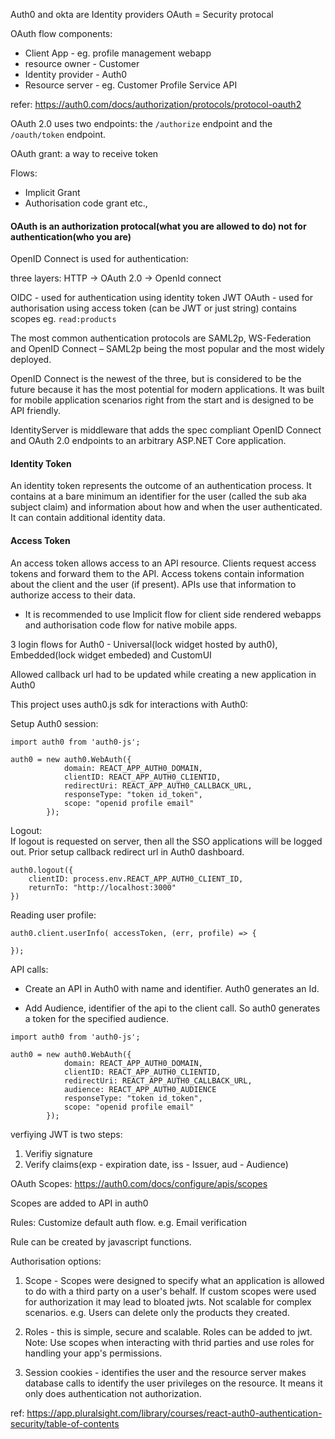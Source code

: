 Auth0 and okta are Identity providers
OAuth = Security protocal

OAuth flow components:

- Client App - eg. profile management webapp
- resource owner - Customer
- Identity provider - Auth0
- Resource server - eg. Customer Profile Service API

refer: https://auth0.com/docs/authorization/protocols/protocol-oauth2

OAuth 2.0 uses two endpoints: the `/authorize` endpoint and the `/oauth/token` endpoint.

OAuth grant: a way to receive token

Flows:

- Implicit Grant
- Authorisation code grant
  etc.,

#### OAuth is an authorization protocal(what you are allowed to do) not for authentication(who you are)

OpenID Connect is used for authentication:

three layers:
HTTP -> OAuth 2.0 -> OpenId connect

OIDC - used for authentication using identity token JWT
OAuth - used for authorisation using access token (can be JWT or just string) contains scopes eg. `read:products`

The most common authentication protocols are SAML2p, WS-Federation and OpenID Connect – SAML2p being the most popular and the most widely deployed.

OpenID Connect is the newest of the three, but is considered to be the future because it has the most potential for modern applications. It was built for mobile application scenarios right from the start and is designed to be API friendly.

IdentityServer is middleware that adds the spec compliant OpenID Connect and OAuth 2.0 endpoints to an arbitrary ASP.NET Core application.

#### Identity Token

An identity token represents the outcome of an authentication process. It contains at a bare minimum an identifier for the user (called the sub aka subject claim) and information about how and when the user authenticated. It can contain additional identity data.

#### Access Token

An access token allows access to an API resource. Clients request access tokens and forward them to the API. Access tokens contain information about the client and the user (if present). APIs use that information to authorize access to their data.

- It is recommended to use Implicit flow for client side rendered webapps and authorisation code flow for native mobile apps.

3 login flows for Auth0 - Universal(lock widget hosted by auth0), Embedded(lock widget embeded) and CustomUI

Allowed callback url had to be updated while creating a new application in Auth0

This project uses auth0.js sdk for interactions with Auth0:

Setup Auth0 session:

```
import auth0 from 'auth0-js';

auth0 = new auth0.WebAuth({
            domain: REACT_APP_AUTH0_DOMAIN,
            clientID: REACT_APP_AUTH0_CLIENTID,
            redirectUri: REACT_APP_AUTH0_CALLBACK_URL,
            responseType: "token id_token",
            scope: "openid profile email"
        });
```

Logout:  
If logout is requested on server, then all the SSO applications will be logged out. Prior setup callback redirect url in Auth0 dashboard.

```
auth0.logout({
    clientID: process.env.REACT_APP_AUTH0_CLIENT_ID,
    returnTo: "http://localhost:3000"
})
```

Reading user profile:

```
auth0.client.userInfo( accessToken, (err, profile) => {

});
```

API calls:

- Create an API in Auth0 with name and identifier. Auth0 generates an Id.

- Add Audience, identifier of the api to the client call. So auth0 generates a token for the specified audience.

```
import auth0 from 'auth0-js';

auth0 = new auth0.WebAuth({
            domain: REACT_APP_AUTH0_DOMAIN,
            clientID: REACT_APP_AUTH0_CLIENTID,
            redirectUri: REACT_APP_AUTH0_CALLBACK_URL,
            audience: REACT_APP_AUTH0_AUDIENCE
            responseType: "token id_token",
            scope: "openid profile email"
        });
```

verfiying JWT is two steps:

1. Verifiy signature
2. Verify claims(exp - expiration date, iss - Issuer, aud - Audience)

OAuth Scopes:
https://auth0.com/docs/configure/apis/scopes

Scopes are added to API in auth0

Rules:
Customize default auth flow.
e.g. Email verification

Rule can be created by javascript functions.

Authorisation options:

1. Scope - Scopes were designed to specify what an application is allowed to do with a third party on a user's behalf. If custom scopes were used for authorization it may lead to bloated jwts. Not scalable for complex scenarios.
   e.g. Users can delete only the products they created.

2. Roles - this is simple, secure and scalable. Roles can be added to jwt.
   Note: Use scopes when interacting with thrid parties and use roles for handling your app's permissions.

3. Session cookies - identifies the user and the resource server makes database calls to identify the user privileges on the resource. It means it only does authentication not authorization.

ref: https://app.pluralsight.com/library/courses/react-auth0-authentication-security/table-of-contents
